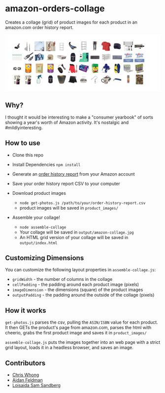 # amazon-orders-collage

Creates a collage (grid) of product images for each product in an amazon.com order history report.  

![example output](example.jpg)

## Why?
I thought it would be interesting to make a "consumer yearbook" of sorts showing a year's worth of Amazon activity.  It's nostalgic and #mildlyinteresting.

## How to use

- Clone this repo
- Install Dependencies `npm install`
- Generate an [order history report](https://www.amazon.com/gp/b2b/reports) from your Amazon account
- Save your order history report CSV to your computer

- Download product images
  - `node get-photos.js /path/to/your/order-history-report.csv`
  - product images will be saved in `product_images/`

- Assemble your collage!
  - `node assemble-collage`
  - Your collage will be saved in `output/amazon-collage.jpg`
  - An HTML grid version of your collage will be saved in `output/index.html`

## Customizing Dimensions

You can customize the following layout properties in `assemble-collage.js`:

- `gridWidth` - the number of columns in the collage
- `cellPadding` - the padding around each product image (pixels)
- `imageDimension` - the dimensions (square) of the product images
- `outputPadding` - the padding around the outside of the collage (pixels)

## How it works

`get-photos.js` parses the csv, pulling the `ASIN/ISBN` value for each product.  It then GETs the product's page from amazon.com, parses the html with cheerio, grabs the first product image and saves it in `product_images/`

`assemble-collage.js` puts the images together into an web page with a strict grid layout, loads it in a headless browser, and saves an image.

## Contributors

- [Chris Whong](https://github.com/chriswhong)
- [Aidan Feldman](https://github.com/afeld)
- [Loisaida Sam Sandberg](https://github.com/loisaidasam)
